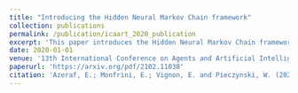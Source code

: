 ```yaml
---
title: "Introducing the Hidden Neural Markov Chain framework"
collection: publications
permalink: /publication/icaart_2020_publication
excerpt: 'This paper introduces the Hidden Neural Markov Chain framework.'
date: 2020-01-01
venue: '13th International Conference on Agents and Artificial Intelligence (ICAART)'
paperurl: 'https://arxiv.org/pdf/2102.11038'
citation: 'Azeraf, E.; Monfrini, E.; Vignon, E. and Pieczynski, W. (2021). Introducing the Hidden Neural Markov Chain Framework. In Proceedings of the 13th International Conference on Agents and Artificial Intelligence - Volume 2: ICAART, ISBN 978-989-758-484-8; ISSN 2184-433X, pages 1013-1020. DOI: 10.5220/0010303310131020'
---
```


